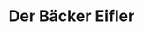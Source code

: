 ---
title: "Der Bäcker Eifler"
url: /frankfurt-am-main/der-baecker-eifler-berger-strasse/
shop: Bäckerei
---